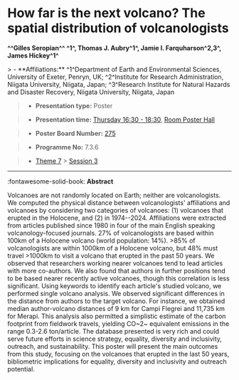 # How far is the next volcano? The spatial distribution of volcanologists

**^^Gilles Seropian^^ ^1^, Thomas J. Aubry^1^, Jamie I. Farquharson^2,3^, James Hickey^1^**

<!-- more -->> - **Affiliations:** ^1^Department of Earth and Environmental Sciences, University of Exeter, Penryn, UK; ^2^Institute for Research Administration, Niigata University, Niigata, Japan; ^3^Research Institute for Natural Hazards and Disaster Recovery, Niigata University, Niigata, Japan 

> - **Presentation type:** Poster

> - **Presentation time:** [Thursday 16:30 - 18:30](../sessions_comparison.md#__tabbed_3_6), [Room Poster Hall](../maps_venue.md#__tabbed_1_1)

> - **Poster Board Number:** [275](../map_poster_boards.md#thursday)

> - **Programme No:** 7.3.6

> - [Theme 7](../theme7.md) > [Session 3](../sessions/session-7-3.md)

--- 

:fontawesome-solid-book: **Abstract**

Volcanoes are not randomly located on Earth; neither are volcanologists. We computed the physical distance between volcanologists' affiliations and volcanoes by considering two categories of volcanoes: (1) volcanoes that erupted in the Holocene, and (2) in 1974--2024. Affiliations were extracted from articles published since 1980 in four of the main English speaking volcanology-focused journals. 27% of volcanologists are based within 100km of a Holocene volcano (world population: 14%). >85% of volcanologists are within 1000km of a Holocene volcano, but 48% must travel >1000km to visit a volcano that erupted in the past 50 years. We observed that researchers working nearer volcanoes tend to lead articles with more co-authors. We also found that authors in further positions tend to be based nearer recently active volcanoes, though this correlation is less significant. Using keywords to identify each article's studied volcano, we performed single volcano analysis. We observed significant differences in the distance from authors to the target volcano. For instance, we obtained median author-volcano distances of 9 km for Campi Flegrei and 11,735 km for Merapi. This analysis also permitted a simplistic estimate of the carbon footprint from fieldwork travels, yielding CO~2~ equivalent emissions in the range 0.3-2.6 ton/article. The database presented is very rich and could serve future efforts in science strategy, equality, diversity and inclusivity, outreach, and sustainability. This poster will present the main outcomes from this study, focusing on the volcanoes that erupted in the last 50 years, bibliometric implications for equality, diversity and inclusivity and outreach potential.

